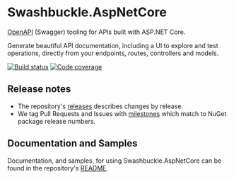 # Swashbuckle.AspNetCore

[OpenAPI](https://swagger.io) (Swagger) tooling for APIs built with ASP.NET Core.

Generate beautiful API documentation, including a UI to explore and test operations, directly from your endpoints, routes, controllers and models.

[![Build status](https://github.com/domaindrivendev/Swashbuckle.AspNetCore/actions/workflows/build.yml/badge.svg?branch=master&event=push)](https://github.com/domaindrivendev/Swashbuckle.AspNetCore/actions?query=workflow%3Abuild+branch%3Amaster+event%3Apush) [![Code coverage](https://codecov.io/gh/domaindrivendev/Swashbuckle.AspNetCore/branch/master/graph/badge.svg)](https://codecov.io/gh/domaindrivendev/Swashbuckle.AspNetCore)

## Release notes

- The repository's [releases](https://github.com/domaindrivendev/Swashbuckle.AspNetCore/releases) describes changes by release.
- We tag Pull Requests and Issues with [milestones](https://github.com/domaindrivendev/Swashbuckle.AspNetCore/milestones) which match to NuGet package release numbers.

## Documentation and Samples

Documentation, and samples, for using Swashbuckle.AspNetCore can be found in the repository's [README](https://github.com/domaindrivendev/Swashbuckle.AspNetCore#readme).
